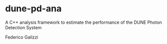 # dune-pd-ana
A C++ analysis framework to estimate the performance of the DUNE Photon Detection System

Federico Galizzi
